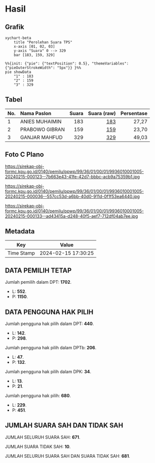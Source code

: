 # Hasil

## Grafik

```mermaid
xychart-beta
    title "Perolehan Suara TPS"
    x-axis [01, 02, 03]
    y-axis "Suara" 0 --> 329
    bar [183, 159, 329]
```

```mermaid
%%{init: {"pie": {"textPosition": 0.5}, "themeVariables": {"pieOuterStrokeWidth": "5px"}} }%%
pie showData
    "1" : 183
    "2" : 159
    "3" : 329
```

## Tabel

| No. | Nama Paslon    | Suara | Suara (raw) | Persentase |
|:--- |:-------------- | -----:| -----------:| ----------:|
| 1   | ANIES MUHAIMIN | 183   | [183][p-1]  | 27,27      |
| 2   | PRABOWO GIBRAN | 159   | [159][p-2]  | 23,70      |
| 3   | GANJAR MAHFUD  | 329   | [329][p-3]  | 49,03      |


[p-1]: https://github.com/gigit-pemilu/pemilu-2024-99-luar-negeri/blob/main/pilpres/hitung-suara/sub/99-luar-negeri/sub/36-den-haag-belanda/sub/01-den-haag-belanda/sub/0001-den-haag-belanda/sub/005-tps-003/sub/paslon-1.txt
[p-2]: https://github.com/gigit-pemilu/pemilu-2024-99-luar-negeri/blob/main/pilpres/hitung-suara/sub/99-luar-negeri/sub/36-den-haag-belanda/sub/01-den-haag-belanda/sub/0001-den-haag-belanda/sub/005-tps-003/sub/paslon-2.txt
[p-3]: https://github.com/gigit-pemilu/pemilu-2024-99-luar-negeri/blob/main/pilpres/hitung-suara/sub/99-luar-negeri/sub/36-den-haag-belanda/sub/01-den-haag-belanda/sub/0001-den-haag-belanda/sub/005-tps-003/sub/paslon-3.txt

## Foto C Plano

https://sirekap-obj-formc.kpu.go.id/0140/pemilu/ppwp/99/36/01/00/01/9936010001005-20240215-000123--7b663e43-41fe-42d7-bbbc-acb9a75359b1.jpg

https://sirekap-obj-formc.kpu.go.id/0140/pemilu/ppwp/99/36/01/00/01/9936010001005-20240215-000036--557cc53d-a6bb-40d0-911d-0f1f53ea6440.jpg

https://sirekap-obj-formc.kpu.go.id/0140/pemilu/ppwp/99/36/01/00/01/9936010001005-20240215-000133--ad43415a-d248-40f5-aef7-712df04ab7ee.jpg


## Metadata

| Key        | Value               |
| ---------- | ------------------- |
| Time Stamp | 2024-02-15 17:30:25 |


## DATA PEMILIH TETAP

Jumlah pemilih dalam DPT: **1702**.
 * L: **552**.
 * P: **1150**.

## DATA PENGGUNA HAK PILIH

Jumlah pengguna hak pilih dalam DPT: **440**.
 * L: **142**.
 * P: **298**.

Jumlah pengguna hak pilih dalam DPTb: **206**.
 * L: **47**.
 * P: **132**.

Jumlah pengguna hak pilih dalam DPK: **34**.
 * L: **13**.
 * P: **21**.

Jumlah pengguna hak pilih: **680**.
 * L: **229**.
 * P: **451**.

## JUMLAH SUARA SAH DAN TIDAK SAH

JUMLAH SELURUH SUARA SAH: **671**.

JUMLAH SUARA TIDAK SAH: **10**.

JUMLAH SELURUH SUARA SAH DAN SUARA TIDAK SAH: **681**.


